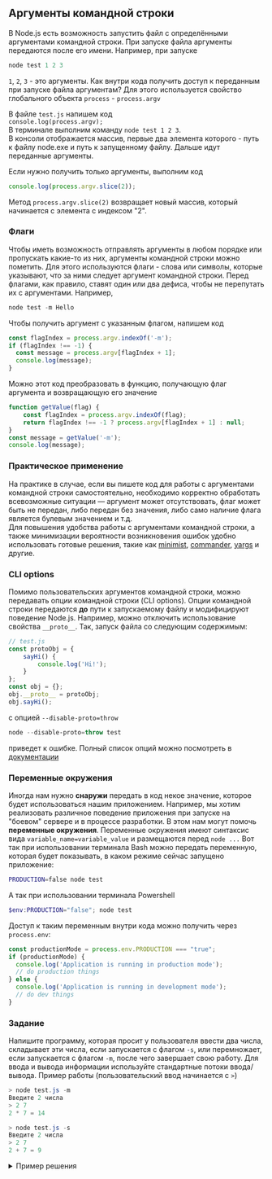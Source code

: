 ## Аргументы командной строки
В Node.js есть возможность запустить файл с определёнными аргументами командной строки. При запуске файла аргументы передаются после его имени. Например, при запуске   
```powershell  
node test 1 2 3
```  
`1`, `2`, `3` - это аргументы.
Как внутри кода получить доступ к переданным при запуске файла аргументам? Для этого используется свойство глобального объекта `process` - `process.argv`

В файле `test.js` напишем код  
`console.log(process.argv);`  
В терминале выполним команду `node test 1 2 3`.  
В консоли отображается массив, первые два элемента которого - путь к файлу node.exe и путь к запущенному файлу. Дальше идут переданные аргументы.

Если нужно получить только аргументы, выполним код  
```js
console.log(process.argv.slice(2));
```
Метод `process.argv.slice(2)` возвращает новый массив, который начинается с элемента с индексом "2".

### Флаги
Чтобы иметь возможность отправлять аргументы в любом порядке или пропускать какие-то из них, аргументы командной строки можно пометить. Для этого используются флаги - слова или символы, которые указывают, что за ними следует аргумент командной строки. Перед флагами, как правило, ставят один или два дефиса, чтобы не перепутать их с аргументами. Например,
```powershell  
node test -m Hello
```  
Чтобы получить аргумент с указанным флагом, напишем код  
```js
const flagIndex = process.argv.indexOf('-m');
if (flagIndex !== -1) {
  const message = process.argv[flagIndex + 1];
  console.log(message);
}
```
Можно этот код преобразовать в функцию, получающую флаг аргумента и возвращающую его значение
```js
function getValue(flag) {
    const flagIndex = process.argv.indexOf(flag);
    return flagIndex !== -1 ? process.argv[flagIndex + 1] : null;
}
const message = getValue('-m');
console.log(message);
```

### Практическое применение
На практике в случае, если вы пишете код для работы с аргументами командной строки самостоятельно, необходимо корректно обработать всевозможные ситуации — аргумент может отсутствовать, флаг может быть не передан, либо передан без значения, либо само наличие флага является булевым значением и т.д.    
Для повышения удобства работы с аргументами командной строки, а также минимизации вероятности возникновения ошибок удобно использовать готовые решения, такие как [minimist](https://www.npmjs.com/package/minimist), [commander](https://www.npmjs.com/package/commander), [yargs](https://www.npmjs.com/package/yargs) и другие.

### CLI options
Помимо пользовательских аргументов командной строки, можно передавать опции командной строки (CLI options). Опции командной строки передаются **до** пути к запускаемому файлу и модифицируют поведение Node.js. Например, можно отключить использование свойства `__proto__`. Так, запуск файла со следующим содержимым:
```js
// test.js
const protoObj = {
    sayHi() {
        console.log('Hi!');
    }
};
const obj = {};
obj.__proto__ = protoObj;
obj.sayHi();
```
с опцией `--disable-proto=throw`
```powershell
node --disable-proto=throw test
```
приведет к ошибке. Полный список опций можно посмотреть в [документации](https://nodejs.org/dist/latest-v14.x/docs/api/cli.html#cli_options) 

### Переменные окружения
Иногда нам нужно **снаружи** передать в код некое значение, которое будет использоваться нашим приложением. Например, мы хотим реализовать различное поведение приложения при запуске на "боевом" сервере и в процессе разработки. В этом нам могут помочь **переменные окружения**. Переменные окружения имеют синтаксис вида `variable_name=variable_value` и размещаются перед `node ...` Вот так при использовании терминала Bash можно передать переменную, которая будет показывать, в каком режиме сейчас запущено приложение:
```bash
PRODUCTION=false node test
```
А так при использовании терминала Powershell
```powershell
$env:PRODUCTION="false"; node test
```
Доступ к таким переменным внутри кода можно получить через `process.env`:
```js
const productionMode = process.env.PRODUCTION === "true";
if (productionMode) {
  console.log('Application is running in production mode');
  // do production things
} else {
  console.log('Application is running in development mode');
  // do dev things
}
```

### Задание
Напишите программу, которая просит у пользователя ввести два числа, складывает эти числа, если запускается с флагом `-s`, или перемножает, если запускается с флагом `-m`, после чего завершает свою работу. Для ввода и вывода информации используйте стандартные потоки ввода/вывода. Пример работы (пользовательский ввод начинается с `>`)
```powershell
> node test.js -m
Введите 2 числа
> 2 7
2 * 7 = 14
```
```powershell
> node test.js -s
Введите 2 числа
> 2 7
2 + 7 = 9
```

<details>
<summary>Пример решения</summary>

```js
const { stdout, stdin, exit } = process;
const flag = process.argv[2];
const allowedFlags = ['-m', '-s'];
if (!allowedFlags.includes(flag)) {
    stdout.write('Попробуйте ещё раз запустить файл с флагом -s или -m');
    exit();
}
stdout.write('Введите, пожалуйста, два числа\n');
stdin.on('data', data => {
    const numString = data.toString();
    const numStringsArray = numString.split(' ');
    const hasIncorrectLength = numStringsArray.length !== 2;
    const hasIncorrectValues = numStringsArray.some(numStr => Number.isNaN(+numStr));
    if (hasIncorrectLength || hasIncorrectValues) {
        stdout.write('Нужно ввести 2 числа, разделенных пробелом');
        exit();
    }
    const [firstNum, secondNum] = numStringsArray.map(numStr => +numStr);
    if (flag === '-s') {
        const sum = firstNum + secondNum;
        stdout.write(`${firstNum} + ${secondNum} = ${sum}`);
    } else {
        const mult = firstNum * secondNum;
        stdout.write(`${firstNum} * ${secondNum} = ${mult}`);
    }
    exit();
});
```
</details>
